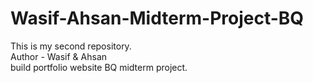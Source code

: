 # Wasif-Ahsan-Midterm-Project-BQ
This is my second repository. 
<br>
Author - Wasif & Ahsan
<br>
 build portfolio website BQ midterm project.
